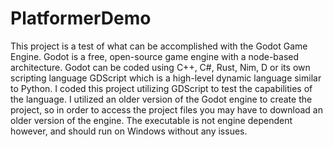 # PlatformerDemo
This project is a test of what can be accomplished with the Godot Game Engine.
Godot is a free, open-source game engine with a node-based architecture.
Godot can be coded using C++, C#, Rust, Nim, D or its own scripting language GDScript which is a high-level dynamic language similar to Python.
I coded this project utilizing GDScript to test the capabilities of the language.
I utilized an older version of the Godot engine to create the project, so in order to access the project files you may have to download an older version of the engine. 
The executable is not engine dependent however, and should run on Windows without any issues.
